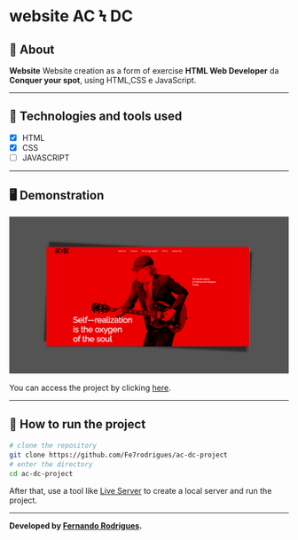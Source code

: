 # website AC Ϟ DC

## 📖 About  
**Website** Website creation as a form of exercise **HTML Web Developer** da **Conquer your spot**, using HTML,CSS e JavaScript.

---

## 🚀 Technologies and tools used

- [x] HTML
- [x] CSS
- [ ] JAVASCRIPT

---

## 🖥️ Demonstration
![home](https://github.com/Fe7rodrigues/ac-dc-project/blob/main/assets/img/preview.png?raw=true)

You can access the project by clicking [here](https://fe7rodrigues.github.io/ac-dc-project/).

---

## 🔧 How to run the project

```bash
# clone the repository
git clone https://github.com/Fe7rodrigues/ac-dc-project
# enter the directory
cd ac-dc-project
```
After that, use a tool like [Live Server](https://marketplace.visualstudio.com/items?itemName=ritwickdey.LiveServer) to create a local server and run the project.

---

**Developed by [Fernando Rodrigues](https://github.com/Fe7rodrigues).**
